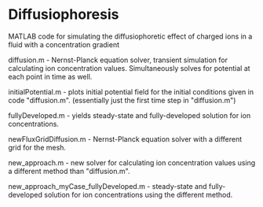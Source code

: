 # Diffusiophoresis
MATLAB code for simulating the diffusiophoretic effect of charged ions in a fluid with a concentration gradient

diffusion.m - Nernst-Planck equation solver, transient simulation for calculating ion concentration values. Simultaneously solves for potential at each point in time as well. 

initialPotential.m - plots initial potential field for the initial conditions given in code "diffusion.m". (essentially just the first time step in "diffusion.m")

fullyDeveloped.m - yields steady-state and fully-developed solution for ion concentrations. 

newFluxGridDiffusion.m - Nernst-Planck equation solver with a different grid for the mesh.

new_approach.m - new solver for calculating ion concentration values using a different method than "diffusion.m".

new_approach_myCase_fullyDeveloped.m - steady-state and fully-developed solution for ion concentrations using the different method.
